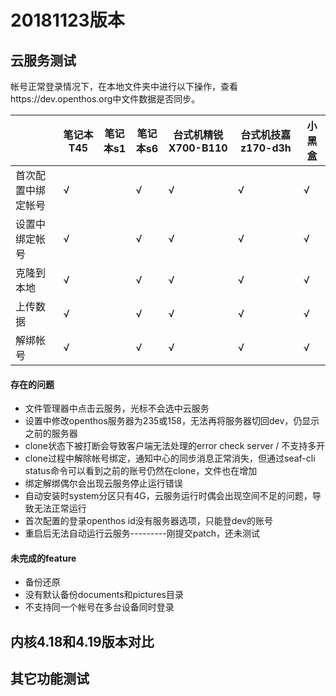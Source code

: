 # 20181123版本

## 云服务测试
帐号正常登录情况下，在本地文件夹中进行以下操作，查看https://dev.openthos.org中文件数据是否同步。

||笔记本T45|笔记本s1|笔记本s6|台式机精锐X700-B110|台式机技嘉z170-d3h|小黑盒|
|-----|-----|-----|-----|-----|-----|-----|
|首次配置中绑定帐号|√||√|√|√|√|
|设置中绑定帐号|√||√|√|√|√|
|克隆到本地|√||√|√|√|√|
|上传数据|√||√|√|√|√|
|解绑帐号|√||√|√|√|√|

#### 存在的问题
- 文件管理器中点击云服务，光标不会选中云服务
- 设置中修改openthos服务器为235或158，无法再将服务器切回dev，仍显示之前的服务器
- clone状态下被打断会导致客户端无法处理的error check server / 不支持多开
- clone过程中解除帐号绑定，通知中心的同步消息正常消失，但通过seaf-cli status命令可以看到之前的账号仍然在clone，文件也在增加
- 绑定解绑偶尔会出现云服务停止运行错误
- 自动安装时system分区只有4G，云服务运行时偶会出现空间不足的问题，导致无法正常运行
- 首次配置的登录openthos id没有服务器选项，只能登dev的账号
- 重启后无法自动运行云服务---------刚提交patch，还未测试

#### 未完成的feature
- 备份还原
- 没有默认备份documents和pictures目录
- 不支持同一个帐号在多台设备同时登录

## 内核4.18和4.19版本对比


## 其它功能测试
